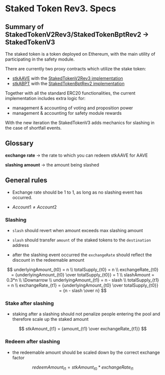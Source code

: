 # Staked Token Rev3. Specs

## Summary of StakedTokenV2Rev3/StakedTokenBptRev2 -> StakedTokenV3

The staked token is a token deployed on Ethereum, with the main utility of participating in the safety module.

There are currently two proxy contracts which utilize the stake token:

- [stkAAVE](https://etherscan.io/token/0x4da27a545c0c5b758a6ba100e3a049001de870f5) with the [StakedTokenV2Rev3 implementation](https://etherscan.io/address/0xe42f02713aec989132c1755117f768dbea523d2f#code)
- [stkABPT](https://etherscan.io/address/0xa1116930326D21fB917d5A27F1E9943A9595fb47#code) with the [StakedTokenBptRev2 implementation](https://etherscan.io/address/0x7183143a9e223a12a83d1e28c98f7d01a68993e8#code)

Together with all the standard ERC20 functionalities, the current implementation includes extra logic for:

- management & accounting of voting and proposition power
- management & accounting for safety module rewards

With the new iteration the StakedTokenV3 adds mechanics for slashing in the case of shortfall events.

## Glossary

**exchange rate** -> the rate to which you can redeem stkAAVE for AAVE

**slashing amount** -> the amount being slashed

## General rules

- Exchange rate should be 1 to 1, as long as no slashing event has occurred.

- $Account1 \ne Account2$

### Slashing

- `slash` should revert when amount exceeds max slashing amount

- `slash` should transfer `amount` of the staked tokens to the `destination` address

- after the slashing event occurred the `exchangeRate` should reflect the discount in the redeemable amount

$$
underlyingAmount_{t0} = n \\
totalSupply_{t0} = n \\
exchangeRate_{t0} = {underlyingAmount_{t0} \over totalSupply_{t0}} = 1 \\
slashAmount = 0.3*n \\
\Downarrow \\
underlyingAmount_{t1} = n - slash \\
totalSupply_{t1} = n \\
exchangeRate_{t1} = {underlyingAmount_{t0} \over totalSupply_{t0}} = {n - slash \over n}
$$

### Stake after slashing

- staking after a slashing should not penalize people entering the pool and therefore scale up the staked amount

$$
stkAmount_{t1} = {amount_{t1} \over exchangeRate_{t1}}
$$

### Redeem after slashing

- the redeemable amount should be scaled down by the correct exchange factor

$$
redeemAmount_{t1} = {stkAmount_{t0} * exchangeRate_{t1}}
$$
